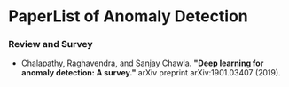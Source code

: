 # PaperList of Anomaly Detection

### Review and Survey
+ Chalapathy, Raghavendra, and Sanjay Chawla. **"Deep learning for anomaly detection: A survey."** arXiv preprint arXiv:1901.03407 (2019).